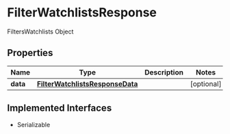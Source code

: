 

# FilterWatchlistsResponse

FiltersWatchlists Object

## Properties

Name | Type | Description | Notes
------------ | ------------- | ------------- | -------------
**data** | [**FilterWatchlistsResponseData**](FilterWatchlistsResponseData.md) |  |  [optional]


## Implemented Interfaces

* Serializable


